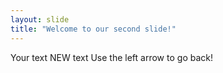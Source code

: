```yaml
---
layout: slide
title: "Welcome to our second slide!"
---
```

Your text NEW text
Use the left arrow to go back!
